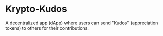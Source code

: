 # Krypto-Kudos
A decentralized app (dApp) where users can send "Kudos" (appreciation tokens) to others for their contributions.
